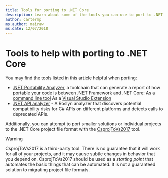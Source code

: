 ```yaml
---
title: Tools for porting to .NET Core
description: Learn about some of the tools you can use to port to .NET Core
author: cartermp
ms.author: mairaw
ms.date: 12/07/2018
---
```


# Tools to help with porting to .NET Core

You may find the tools listed in this article helpful when porting:

* [.NET Portability Analyzer](../../standard/analyzers/portability-analyzer.md), a toolchain that can generate a report of how portable your code is between .NET Framework and .NET Core:
   As a [command line tool](https://github.com/Microsoft/dotnet-apiport/releases)
   As a [Visual Studio Extension](https://visualstudiogallery.msdn.microsoft.com/1177943e-cfb7-4822-a8a6-e56c7905292b)
* [.NET API analyzer](../../standard/analyzers/api-analyzer.md) - A Roslyn analyzer that discovers potential compatibility risks for C# APIs on different platforms and detects calls to deprecated APIs.

Additionally, you can attempt to port smaller solutions or individual projects to the .NET Core project file format with the [CsprojToVs2017](https://github.com/hvanbakel/CsprojToVs2017) tool.

> [!WARNING] 
> CsprojToVs2017 is a third-party tool. There is no guarantee that it will work for all of your projects, and it may cause subtle changes in behavior that you depend on. CsprojToVs2017 should be used as a _starting point_ that automates the basic things that can be automated. It is not a guaranteed solution to migrating project file formats.